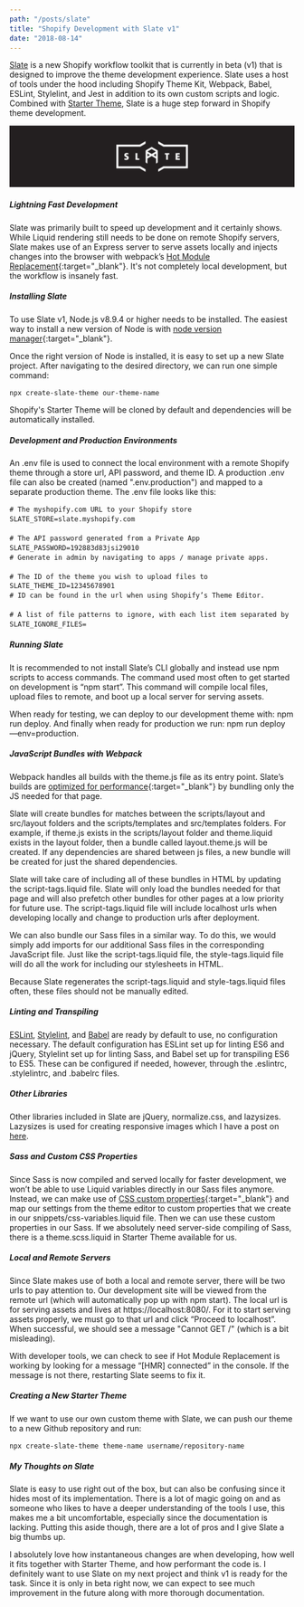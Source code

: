 ```yaml
---
path: "/posts/slate"
title: "Shopify Development with Slate v1"
date: "2018-08-14"
---
```

<a href="https://github.com/Shopify/slate" target="_blank" class="underline">Slate</a> is a new Shopify workflow toolkit that is currently in beta (v1) that is designed to improve the theme development experience. Slate uses a host of tools under the hood including Shopify Theme Kit, Webpack, Babel, ESLint, Stylelint, and Jest in addition to its own custom scripts and logic. Combined with [Starter Theme](https://github.com/Shopify/starter-theme), Slate is a huge step forward in Shopify theme development. 

![Slate](../images/slate.jpg)


##### Lightning Fast Development

Slate was primarily built to speed up development and it certainly shows. While Liquid rendering still needs to be done on remote Shopify servers, Slate makes use of an Express server to serve assets locally and injects changes into the browser with webpack’s [Hot Module Replacement](https://webpack.js.org/guides/hot-module-replacement/){:target="_blank"}. It's not completely local development, but the workflow is insanely fast. 

##### Installing Slate

To use Slate v1, Node.js v8.9.4 or higher needs to be installed. The easiest way to install a new version of Node is with [node version manager](https://github.com/creationix/nvm){:target="_blank"}. 

Once the right version of Node is installed, it is easy to set up a new Slate project. After navigating to the desired directory, we can run one simple command:
```Bash
npx create-slate-theme our-theme-name 
```

Shopify's Starter Theme will be cloned by default and dependencies will be automatically installed. 

##### Development and Production Environments

An .env file is used to connect the local environment with a remote Shopify theme through a store url, API password, and theme ID. A production .env file can also be created (named ".env.production") and mapped to a separate production theme. The .env file looks like this: 

```html
# The myshopify.com URL to your Shopify store 
SLATE_STORE=slate.myshopify.com

# The API password generated from a Private App 
SLATE_PASSWORD=192883d83jsi29010
# Generate in admin by navigating to apps / manage private apps.

# The ID of the theme you wish to upload files to 
SLATE_THEME_ID=12345678901
# ID can be found in the url when using Shopify’s Theme Editor. 

# A list of file patterns to ignore, with each list item separated by ':' 
SLATE_IGNORE_FILES=
```

##### Running Slate

It is recommended to not install Slate’s CLI globally and instead use npm scripts to access commands. The command used most often to get started on development is “npm start”. This command will compile local files, upload files to remote, and boot up a local server for serving assets.

When ready for testing, we can deploy to our development theme with: npm run deploy. And finally when ready for production we run: npm run deploy —env=production.

##### JavaScript Bundles with Webpack

Webpack handles all builds with the theme.js file as its entry point. Slate’s builds are [optimized for performance](https://github.com/Shopify/slate/wiki/Template-and-layout-bundles){:target="_blank"} by bundling only the JS needed for that page. 

Slate will create bundles for matches between the scripts/layout and src/layout folders and the scripts/templates and src/templates folders. For example, if theme.js exists in the scripts/layout folder and theme.liquid exists in the layout folder, then a bundle called layout.theme.js will be created. If any dependencies are shared between js files, a new bundle will be created for just the shared dependencies. 

Slate will take care of including all of these bundles in HTML by updating the script-tags.liquid file. Slate will only load the bundles needed for that page and will also prefetch other bundles for other pages at a low priority for future use. The script-tags.liquid file will include localhost urls when developing locally and change to production urls after deployment. 

We can also bundle our Sass files in a similar way. To do this, we would simply add imports for our additional Sass files in the corresponding JavaScript file. Just like the script-tags.liquid file, the style-tags.liquid file will do all the work for including our stylesheets in HTML. 

Because Slate regenerates the script-tags.liquid and style-tags.liquid files often, these files should not be manually edited.

##### Linting and Transpiling

[ESLint](https://eslint.org/docs/user-guide/getting-started), [Stylelint](https://stylelint.io/), and [Babel](https://babeljs.io/) are ready by default to use, no configuration necessary. The default configuration has ESLint set up for linting ES6 and jQuery, Stylelint set up for linting Sass, and Babel set up for transpiling ES6 to ES5. These can be configured if needed, however, through the .eslintrc, .stylelintrc, and .babelrc files. 

##### Other Libraries

Other libraries included in Slate are jQuery, normalize.css, and lazysizes. Lazysizes is used for creating responsive images which I have a post on [here](/posts/responsive-images).

##### Sass and Custom CSS Properties

Since Sass is now compiled and served locally for faster development, we won’t be able to use Liquid variables directly in our Sass files anymore. Instead, we can make use of [CSS custom properties](https://developer.mozilla.org/en-US/docs/Web/CSS/--*){:target="_blank"} and map our settings from the theme editor to custom properties that we create in our snippets/css-variables.liquid file. Then we can use these custom properties in our Sass. If we absolutely need server-side compiling of Sass, there is a theme.scss.liquid in Starter Theme available for us. 

##### Local and Remote Servers

Since Slate makes use of both a local and remote server, there will be two urls to pay attention to. Our development site will be viewed from the remote url (which will automatically pop up with npm start). The local url is for serving assets and lives at https://localhost:8080/. For it to start serving assets properly, we must go to that url and click “Proceed to localhost”. When successful, we should see a message "Cannot GET /" (which is a bit misleading). 

With developer tools, we can check to see if Hot Module Replacement is working by looking for a message “[HMR] connected” in the console. If the message is not there, restarting Slate seems to fix it.

##### Creating a New Starter Theme

If we want to use our own custom theme with Slate, we can push our theme to a new Github repository and run:
```Bash
npx create-slate-theme theme-name username/repository-name
```

##### My Thoughts on Slate

Slate is easy to use right out of the box, but can also be confusing since it hides most of its implementation. There is a lot of magic going on and as someone who likes to have a deeper understanding of the tools I use, this makes me a bit uncomfortable, especially since the documentation is lacking. Putting this aside though, there are a lot of pros and I give Slate a big thumbs up. 

I absolutely love how instantaneous changes are when developing, how well it fits together with Starter Theme, and how performant the code is. I definitely want to use Slate on my next project and think v1 is ready for the task. Since it is only in beta right now, we can expect to see much improvement in the future along with more thorough documentation. 

